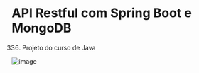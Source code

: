 # API Restful com Spring Boot e MongoDB

336. Projeto do curso de Java

![image](https://user-images.githubusercontent.com/106672970/211822384-596d5a4a-3a29-4586-8638-06d2ab7abed5.png)

